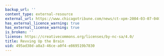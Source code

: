 ```yaml
---
backup_url: ''
content_type: external-resource
external_url: https://www.chicagotribune.com/news/ct-xpm-2004-03-07-0403070438-story.html
has_external_licence_warning: true
has_external_license_warning: true
is_broken: ''
license: https://creativecommons.org/licenses/by-nc-sa/4.0/
title: Revving Up the Brain
uid: 495ad38d-a8a3-46ce-a0f4-e869519b7830
---
```

